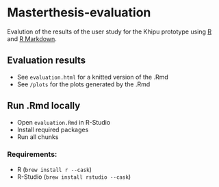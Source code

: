 # Masterthesis-evaluation

Evalution of the results of the user study for the Khipu prototype using [R](https://www.r-project.org/) and [R Markdown](https://rmarkdown.rstudio.com/).
## Evaluation results
- See `evaluation.html` for a knitted version of the .Rmd
- See `/plots` for the plots generated by the .Rmd

## Run .Rmd locally
- Open `evaluation.Rmd` in R-Studio
- Install required packages
- Run all chunks

### Requirements:
- R (`brew install r --cask`)
- R-Studio (`brew install rstudio --cask`)
